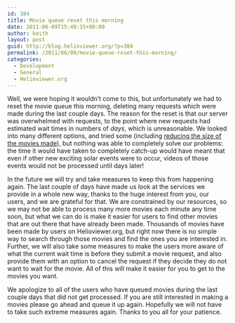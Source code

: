 ```yaml
---
id: 384
title: Movie queue reset this morning
date: 2011-06-09T15:49:15+00:00
author: keith
layout: post
guid: http://blog.helioviewer.org/?p=384
permalink: /2011/06/09/movie-queue-reset-this-morning/
categories:
  - Development
  - General
  - Helioviewer.org
---
```

Well, we were hoping it wouldn&#8217;t come to this, but unfortunately we had to reset the movie queue this morning, deleting many requests which were made during the last couple days. The reason for the reset is that our server was overwhelmed with requests, to the point where new requests had estimated wait times in numbers of _days_, which is unreasonable. We looked into many different options, and tried some (including [reducing the size of the movies made](https://blog.helioviewer.org/2011/06/08/movie-creation-limits-changed-temporarily-to-meet-high-demand/)), but nothing was able to completely solve our problems: the time it would have taken to completely catch-up would have meant that even if other new exciting solar events were to occur, videos of those events would not be processed until days later!

In the future we will try and take measures to keep this from happening again. The last couple of days have made us look at the services we provide in a whole new way, thanks to the huge interest from you, our users, and we are grateful for that. We are constrained by our resources, so we may not be able to process many more movies each minute any time soon, but what we can do is make it easier for users to find other movies that are out there that have already been made. Thousands of movies have been made by users on Helioviewer.org, but right now there is no simple way to search through those movies and find the ones you are interested in. Further, we will also take some measures to make the users more aware of what the current wait time is before they submit a movie request, and also provide them with an option to cancel the request if they decide they do not want to wait for the movie. All of this will make it easier for you to get to the movies you want.

We apologize to all of the users who have queued movies during the last couple days that did not get processed. If you are still interested in making a movies please go ahead and queue it up again. Hopefully we will not have to take such extreme measures again. Thanks to you all for your patience.


